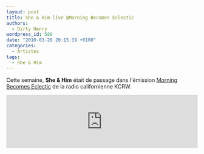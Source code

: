 ```yaml
---
layout: post
title: She & Him live @Morning Becomes Eclectic
authors:
  - Dirty Henry
wordpress_id: 580
date: "2010-03-26 20:15:39 +0100"
categories:
  - Artistes
tags:
  - She & Him
---
```


Cette semaine, **She & Him** était de passage dans l'émission
[Morning Becomes Eclectic](http://www.kcrw.com/music/programs/mb) de la radio
californienne KCRW.

<iframe src="https://www.kcrw.com/music/shows/morning-becomes-eclectic/she-him/embed-player?autoplay=false" width="100%" height="140" frameborder="0" scrolling="no" seamless="seamless"></iframe>

